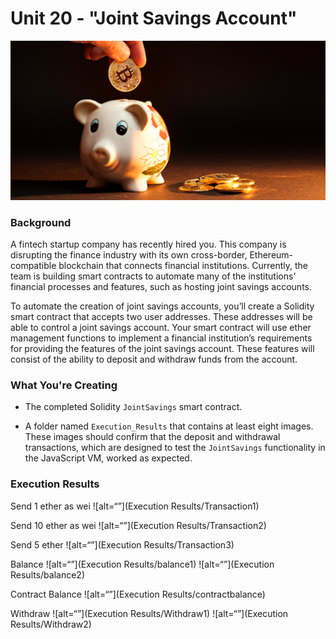 # Unit 20 - "Joint Savings Account"

![alt=“”](Images/20-5-challenge-image.png)

### Background

A fintech startup company has recently hired you. This company is disrupting the finance industry with its own cross-border, Ethereum-compatible blockchain that connects financial institutions. Currently, the team is building smart contracts to automate many of the institutions’ financial processes and features, such as hosting joint savings accounts.

To automate the creation of joint savings accounts, you’ll create a Solidity smart contract that accepts two user addresses. These addresses will be able to control a joint savings account. Your smart contract will use ether management functions to implement a financial institution’s requirements for providing the features of the joint savings account. These features will consist of the ability to deposit and withdraw funds from the account.

### What You're Creating

* The completed Solidity `JointSavings` smart contract.

* A folder named `Execution_Results` that contains at least eight images. These images should confirm that the deposit and withdrawal transactions, which are designed to test the `JointSavings` functionality in the JavaScript VM, worked as expected.

### Execution Results 

Send 1 ether as wei 
![alt=“”](Execution Results/Transaction1)

Send 10 ether as wei
![alt=“”](Execution Results/Transaction2)

Send 5 ether 
![alt=“”](Execution Results/Transaction3)

Balance 
![alt=“”](Execution Results/balance1)
![alt=“”](Execution Results/balance2)

Contract Balance
![alt=“”](Execution Results/contractbalance)

Withdraw
![alt=“”](Execution Results/Withdraw1)
![alt=“”](Execution Results/Withdraw2)



